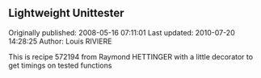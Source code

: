## Lightweight Unittester 
Originally published: 2008-05-16 07:11:01 
Last updated: 2010-07-20 14:28:25 
Author: Louis RIVIERE 
 
This is recipe 572194 from Raymond HETTINGER with a little decorator to get timings on tested functions